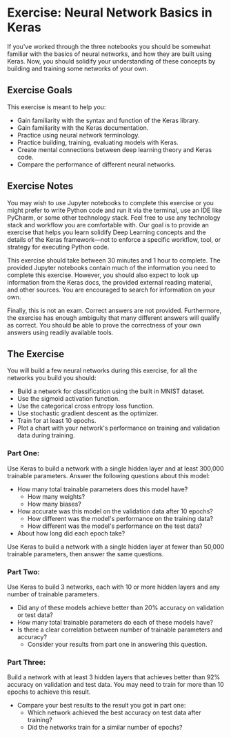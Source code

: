 # Exercise: Neural Network Basics in Keras

If you've worked through the three notebooks you should be somewhat familiar with the basics of neural networks, and how they are built using Keras. Now, you should solidify your understanding of these concepts by building and training some networks of your own.

## Exercise Goals

This exercise is meant to help you:

* Gain familiarity with the syntax and function of the Keras library.
* Gain familiarity with the Keras documentation.
* Practice using neural network terminology.
* Practice building, training, evaluating models with Keras.
* Create mental connections between deep learning theory and Keras code.
* Compare the performance of different neural networks.

## Exercise Notes

You may wish to use Jupyter notebooks to complete this exercise or you might prefer to write Python code and run it via the terminal, use an IDE like PyCharm, or some other technology stack. Feel free to use any technology stack and workflow you are comfortable with. Our goal is to provide an exercise that helps you learn solidify Deep Learning concepts and the details of the Keras framework—not to enforce a specific workflow, tool, or strategy for executing Python code.

This exercise should take between 30 minutes and 1 hour to complete. The provided Jupyter notebooks contain much of the information you need to complete this exercise. However, you should also expect to look up information from the Keras docs, the provided external reading material, and other sources. You are encouraged to search for information on your own.

Finally, this is not an exam. Correct answers are not provided. Furthermore, the exercise has enough ambiguity that many different answers will qualify as correct. You should be able to prove the correctness of your own answers using readily available tools.

## The Exercise

You will build a few neural networks during this exercise, for all the networks you build you should:

* Build a network for classification using the built in MNIST dataset.
* Use the sigmoid activation function.
* Use the categorical cross entropy loss function.
* Use stochastic gradient descent as the optimizer.
* Train for at least 10 epochs.
* Plot a chart with your network's performance on training and validation data during training.

### Part One:

Use Keras to build a network with a single hidden layer and at least 300,000 trainable parameters. Answer the following questions about this model:

* How many total trainable parameters does this model have?
  * How many weights?
  * How many biases?
* How accurate was this model on the validation data after 10 epochs?
  * How different was the model's performance on the training data?
  * How different was the model's performance on the test data?
* About how long did each epoch take?

Use Keras to build a network with a single hidden layer at fewer than 50,000 trainable parameters, then answer the same questions.

### Part Two:

Use Keras to build 3 networks, each with 10 or more hidden layers and any number of trainable parameters.

* Did any of these models achieve better than 20% accuracy on validation or test data?
* How many total trainable parameters do each of these models have?
* Is there a clear correlation between number of trainable parameters and accuracy?
  * Consider your results from part one in answering this question.

### Part Three:

Build a network with at least 3 hidden layers that achieves better than 92% accuracy on validation and test data. You may need to train for more than 10 epochs to achieve this result.

* Compare your best results to the result you got in part one:
  * Which network achieved the best accuracy on test data after training?
  * Did the networks train for a similar number of epochs?
